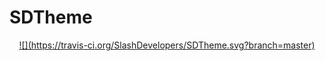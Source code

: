 # SDTheme

<p align="center">
<a href="https://travis-ci.org/SlashDevelopers/SDTheme.svg?branch=master">![](https://travis-ci.org/SlashDevelopers/SDTheme.svg?branch=master)</a>